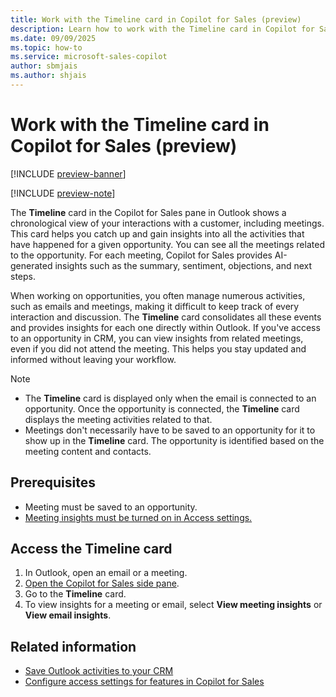 ```yaml
---
title: Work with the Timeline card in Copilot for Sales (preview)
description: Learn how to work with the Timeline card in Copilot for Sales
ms.date: 09/09/2025
ms.topic: how-to
ms.service: microsoft-sales-copilot
author: sbmjais
ms.author: shjais
---
```


# Work with the Timeline card in Copilot for Sales (preview)

[!INCLUDE [preview-banner](~/../shared-content/shared/preview-includes/preview-banner.md)]

[!INCLUDE [preview-note](~/../shared-content/shared/preview-includes/preview-note-d365.md)]

The **Timeline** card in the Copilot for Sales pane in Outlook shows a chronological view of your interactions with a customer, including meetings. This card helps you catch up and gain insights into all the activities that have happened for a given opportunity. You can see all the meetings related to the opportunity. For each meeting, Copilot for Sales provides AI-generated insights such as the summary, sentiment, objections, and next steps.

When working on opportunities, you often manage numerous activities, such as emails and meetings, making it difficult to keep track of every interaction and discussion. The **Timeline** card consolidates all these events and provides insights for each one directly within Outlook. If you've access to an opportunity in CRM, you can view insights from related meetings, even if you did not attend the meeting. This helps you stay updated and informed without leaving your workflow.

> [!NOTE]
> - The **Timeline** card is displayed only when the email is connected to an opportunity. Once the opportunity is connected, the **Timeline** card displays the meeting activities related to that.
> - Meetings don't necessarily have to be saved to an opportunity for it to show up in the **Timeline** card. The opportunity is identified based on the meeting content and contacts.

## Prerequisites

- Meeting must be saved to an opportunity.
- [Meeting insights must be turned on in Access settings.](access-settings.md#meeting-insights)

## Access the Timeline card

1. In Outlook, open an email or a meeting.
1. [Open the Copilot for Sales side pane](open-app.md#access-copilot-for-sales-in-outlook).
1. Go to the **Timeline** card.
1. To view insights for a meeting or email, select **View meeting insights** or **View email insights**.

## Related information

- [Save Outlook activities to your CRM](save-outlook-activities-crm.md)
- [Configure access settings for features in Copilot for Sales](access-settings.md)